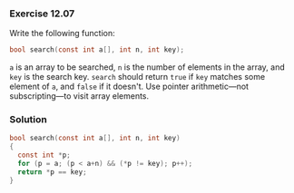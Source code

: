 ### Exercise 12.07
Write the following function:
```c
bool search(const int a[], int n, int key);
```
`a` is an array to be searched, `n` is the number of elements in the array, and `key`
is the search key. `search` should return `true` if `key` matches some element of `a`, and `false` if it doesn't. Use pointer arithmetic—not subscripting—to visit array elements.

### Solution
```c
bool search(const int a[], int n, int key) 
{
  const int *p;
  for (p = a; (p < a+n) && (*p != key); p++);
  return *p == key;
}
```
